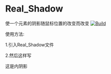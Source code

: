 # Real_Shadow
使一个元素的阴影随鼠标位置的改变而改变
[![Build](http://myweb-10017157.file.myqcloud.com/gif/131162438547733762.gif)]()

使用方法:

1.引入Real_Shadow文件
<script type="text/javascript" src="http://myweb-10017157.file.myqcloud.com/js/131162441704998594.js"></script>
2.然后这样写
<span class="realshadow"></span>
<div class="inset">这是内阴影
<script type="text/javascript" src="realshadow.js"></script>
<script type="text/javascript">
	(function() {
		realshadow(document.getElementsByClassName('realshadow'));
		realshadow(document.getElementsByClassName('inset'), {inset: true});
	})();
</script>
